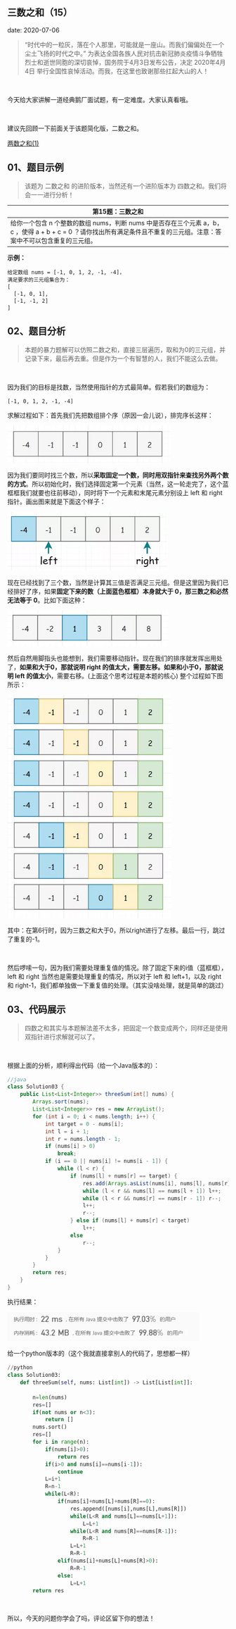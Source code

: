  
##	三数之和（15）
date:	2020-07-06
 

> “时代中的一粒灰，落在个人那里，可能就是一座山。而我们偏偏处在一个尘土飞扬的时代之中。” 为表达全国各族人民对抗击新冠肺炎疫情斗争牺牲烈士和逝世同胞的深切哀悼，国务院于4月3日发布公告，决定 2020年4月4日 举行全国性哀悼活动。而我，在这里也致谢那些扛起大山的人！

 <br/>

今天给大家讲解一道经典鹅厂面试题，有一定难度。大家认真看哦。

 <br/>

建议先回顾一下前面关于该题简化版，二数之和。

 [两数之和(1)](1.0.数组系列/007.md) 

## 01、题目示例

> 该题为 二数之和 的进阶版本，当然还有一个进阶版本为 四数之和。我们将会一一进行分析！

| 第15题：三数之和                                             |
| ------------------------------------------------------------ |
| 给你一个包含 n 个整数的数组 nums，判断 nums 中是否存在三个元素 a，b，c ，使得 a + b + c = 0 ？请你找出所有满足条件且不重复的三元组。注意：答案中不可以包含重复的三元组。 |

**示例：**

```
给定数组 nums = [-1, 0, 1, 2, -1, -4]，
满足要求的三元组集合为：
[
  [-1, 0, 1],
  [-1, -1, 2]
]
```

## 02、题目分析

> 本题的暴力题解可以仿照二数之和，直接三层遍历，取和为0的三元组，并记录下来，最后再去重。但是作为一个有智慧的人，我们不能这么去做。

 <br/>

因为我们的目标是找数，当然使用指针的方式最简单。假若我们的数组为：

```
[-1, 0, 1, 2, -1, -4]
```

求解过程如下：首先我们先把数组排个序（原因一会儿说），排完序长这样：

<img src="008/1.jpg" alt="PNG" style="zoom: 67%;" />

因为我们要同时找三个数，所以**采取固定一个数，同时用双指针来查找另外两个数的方式**。所以初始化时，我们选择固定第一个元素（当然，这一轮走完了，这个蓝框框我们就要也往前移动），同时将下一个元素和末尾元素分别设上 left 和 right 指针。画出图来就是下面这个样子：

<img src="008/2.jpg" alt="PNG" style="zoom: 67%;" />

现在已经找到了三个数，当然是计算其三值是否满足三元组。但是这里因为我们已经排好了序，如果**固定下来的数（上面蓝色框框）本身就大于 0，那三数之和必然无法等于 0**。比如下面这种：

<img src="008/3.jpg" alt="PNG" style="zoom: 67%;" />

然后自然用脚指头也能想到，我们需要移动指针。现在我们的排序就发挥出用处了，**如果和大于0，那就说明 right 的值太大，需要左移。如果和小于0，那就说明 left 的值太小**，需要右移。(上面这个思考过程是本题的核心)  整个过程如下图所示：

<img src="008/4.jpg" alt="PNG" style="zoom: 67%;" />

其中：在第6行时，因为三数之和大于0，所以right进行了左移。最后一行，跳过了重复的-1。

 <br/>

然后啰嗦一句，因为我们需要处理重复值的情况。除了固定下来的i值（蓝框框），left 和 right 当然也是需要处理重复的情况，所以对于 left 和 left+1，以及 right 和 right-1，我们都单独做一下重复值的处理。（其实没啥处理，就是简单的跳过）

## 03、代码展示

> 四数之和其实与本题解法差不太多，把固定一个数变成两个，同样还是使用双指针进行求解就可以了。

 <br/>

根据上面的分析，顺利得出代码（给一个Java版本的）：

```java
//java
class Solution03 {
    public List<List<Integer>> threeSum(int[] nums) {
        Arrays.sort(nums);
        List<List<Integer>> res = new ArrayList();
        for (int i = 0; i < nums.length; i++) {
            int target = 0 - nums[i];
            int l = i + 1;
            int r = nums.length - 1;
            if (nums[i] > 0)
                break;
            if (i == 0 || nums[i] != nums[i - 1]) {
                while (l < r) {
                    if (nums[l] + nums[r] == target) {
                        res.add(Arrays.asList(nums[i], nums[l], nums[r]));
                        while (l < r && nums[l] == nums[l + 1]) l++;
                        while (l < r && nums[r] == nums[r - 1]) r--;
                        l++;
                        r--;
                    } else if (nums[l] + nums[r] < target)
                        l++;
                    else
                        r--;
                }
            }
        }
        return res;
    }
}
```

执行结果：

<img src="008/5.jpg" alt="PNG" style="zoom: 80%;" />

给一个python版本的（这个我就直接拿别人的代码了，思想都一样）

```python
//python
class Solution03:
    def threeSum(self, nums: List[int]) -> List[List[int]]:
        
        n=len(nums)
        res=[]
        if(not nums or n<3):
            return []
        nums.sort()
        res=[]
        for i in range(n):
            if(nums[i]>0):
                return res
            if(i>0 and nums[i]==nums[i-1]):
                continue
            L=i+1
            R=n-1
            while(L<R):
                if(nums[i]+nums[L]+nums[R]==0):
                    res.append([nums[i],nums[L],nums[R]])
                    while(L<R and nums[L]==nums[L+1]):
                        L=L+1
                    while(L<R and nums[R]==nums[R-1]):
                        R=R-1
                    L=L+1
                    R=R-1
                elif(nums[i]+nums[L]+nums[R]>0):
                    R=R-1
                else:
                    L=L+1
        return res
```

 <br/>

所以，今天的问题你学会了吗，评论区留下你的想法！

